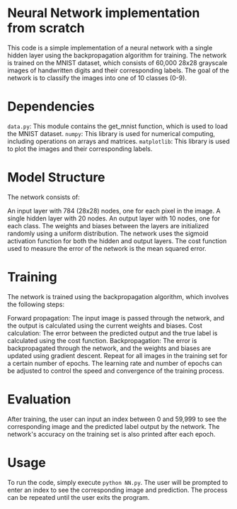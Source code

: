 # Neural Network implementation from scratch

This code is a simple implementation of a neural network with a single hidden layer using the backpropagation algorithm for training. The network is trained on the MNIST dataset, which consists of 60,000 28x28 grayscale images of handwritten digits and their corresponding labels. The goal of the network is to classify the images into one of 10 classes (0-9).

# Dependencies
`data.py`: This module contains the get_mnist function, which is used to load the MNIST dataset.
`numpy`: This library is used for numerical computing, including operations on arrays and matrices.
`matplotlib`: This library is used to plot the images and their corresponding labels.
# Model Structure
The network consists of:

An input layer with 784 (28x28) nodes, one for each pixel in the image.
A single hidden layer with 20 nodes.
An output layer with 10 nodes, one for each class.
The weights and biases between the layers are initialized randomly using a uniform distribution. The network uses the sigmoid activation function for both the hidden and output layers. The cost function used to measure the error of the network is the mean squared error.

# Training
The network is trained using the backpropagation algorithm, which involves the following steps:

Forward propagation: The input image is passed through the network, and the output is calculated using the current weights and biases.
Cost calculation: The error between the predicted output and the true label is calculated using the cost function.
Backpropagation: The error is backpropagated through the network, and the weights and biases are updated using gradient descent.
Repeat for all images in the training set for a certain number of epochs.
The learning rate and number of epochs can be adjusted to control the speed and convergence of the training process.

# Evaluation
After training, the user can input an index between 0 and 59,999 to see the corresponding image and the predicted label output by the network. The network's accuracy on the training set is also printed after each epoch.

# Usage
To run the code, simply execute `python NN.py`. The user will be prompted to enter an index to see the corresponding image and prediction. The process can be repeated until the user exits the program.